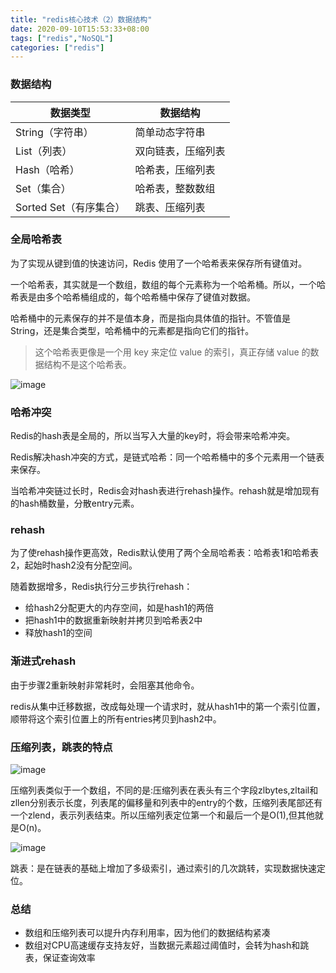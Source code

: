```yaml
---
title: "redis核心技术（2）数据结构"
date: 2020-09-10T15:53:33+08:00
tags: ["redis","NoSQL"]
categories: ["redis"]
---
```


### 数据结构
|数据类型|数据结构|
|-|-|
|String（字符串）|简单动态字符串|
|List（列表）|双向链表，压缩列表|
|Hash（哈希）|哈希表，压缩列表|
|Set（集合） |哈希表，整数数组|
|Sorted Set（有序集合）|跳表、压缩列表|

### 全局哈希表
为了实现从键到值的快速访问，Redis 使用了一个哈希表来保存所有键值对。

一个哈希表，其实就是一个数组，数组的每个元素称为一个哈希桶。所以，一个哈希表是由多个哈希桶组成的，每个哈希桶中保存了键值对数据。

哈希桶中的元素保存的并不是值本身，而是指向具体值的指针。不管值是 String，还是集合类型，哈希桶中的元素都是指向它们的指针。

> 这个哈希表更像是一个用 key 来定位 value 的索引，真正存储 value 的数据结构不是这个哈希表。

![image](https://tva3.sinaimg.cn/large/a616b9a4gy1gilmfn8vu6j21d90obn4g.jpg)

### 哈希冲突
Redis的hash表是全局的，所以当写入大量的key时，将会带来哈希冲突。

Redis解决hash冲突的方式，是链式哈希：同一个哈希桶中的多个元素用一个链表来保存。

当哈希冲突链过长时，Redis会对hash表进行rehash操作。rehash就是增加现有的hash桶数量，分散entry元素。
### rehash
为了使rehash操作更高效，Redis默认使用了两个全局哈希表：哈希表1和哈希表2，起始时hash2没有分配空间。

随着数据增多，Redis执行分三步执行rehash：
- 给hash2分配更大的内存空间，如是hash1的两倍
- 把hash1中的数据重新映射并拷贝到哈希表2中
- 释放hash1的空间

### 渐进式rehash
由于步骤2重新映射非常耗时，会阻塞其他命令。

redis从集中迁移数据，改成每处理一个请求时，就从hash1中的第一个索引位置，顺带将这个索引位置上的所有entries拷贝到hash2中。
### 压缩列表，跳表的特点
![image](https://tvax3.sinaimg.cn/large/a616b9a4gy1gilnzzzbgxj217z08r0v6.jpg)

压缩列表类似于一个数组，不同的是:压缩列表在表头有三个字段zlbytes,zltail和zllen分别表示长度，列表尾的偏移量和列表中的entry的个数，压缩列表尾部还有一个zlend，表示列表结束。所以压缩列表定位第一个和最后一个是O(1),但其他就是O(n)。

![image](https://tvax2.sinaimg.cn/large/a616b9a4gy1gilo0xibb2j21g60va478.jpg)

跳表：是在链表的基础上增加了多级索引，通过索引的几次跳转，实现数据快速定位。
### 总结
- 数组和压缩列表可以提升内存利用率，因为他们的数据结构紧凑
- 数组对CPU高速缓存支持友好，当数据元素超过阈值时，会转为hash和跳表，保证查询效率